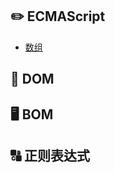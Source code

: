 ## :pencil2: ECMAScript

- [数组](https://github.com/huqiyao/StudyNotes/blob/master/ECMAScript/%E6%95%B0%E7%BB%84/index.md)



##  :book: DOM



##  :desktop_computer:​ BOM


## :capital_abcd:​ 正则表达式
